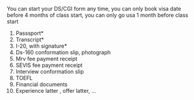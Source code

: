 You can start your DS/CGI form any time, you can only book visa date before 4 months of class start, you can only go usa 1 month before class start


1. Passsport*
2. Transcript*
3. I-20, with signature*
4. Ds-160 conformation slip, photograph
5. Mrv fee payment receipt 
6. SEVIS fee payment receipt
7. Interview conformation slip
8. TOEFL
9. Financial documents
10. Experience latter , offer latter, ...

